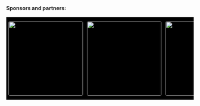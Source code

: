 
<html>

<style type="text/css">
.page-header {
  color: #000;
  text-align: center;
  background-color: $header-bg-color;
  background-image: url("./images/FELheader.png");
  background-repeat: no-repeat;
  background-size: cover;
  margin: 0 auto;

}
.tg  {border-collapse:collapse;border-spacing:0;}
.tg td{border-color:black;border-style:solid;border-width:1px;font-family:Arial, sans-serif;font-size:14px;
  overflow:hidden;padding:10px 5px;word-break:normal;}
.tg th{border-color:black;border-style:solid;border-width:1px;font-family:Arial, sans-serif;font-size:14px;
  font-weight:normal;overflow:hidden;padding:10px 5px;word-break:normal;}
.tg .tg-hfk9{background-color:#000000;border-color:#000000;text-align:left;vertical-align:top}
</style>
<body>
<div>
  <b>Sponsors and partners:</b>
<table class="tg">
<thead>
  <tr>
    <td class="tg-hfk9"><image src="./images/gdrxfel.png" position="center" style="border-radius: 4px; width: 200px"/></td>
    <td class="tg-hfk9"><image src="./images/ICR.png" position="center" style="border-radius: 4px; width: 200px"/></td>
    <td class="tg-hfk9"><image src="./images/AMU.png" position="center" style="border-radius: 4px; width: 200px"/></td>
    <td class="tg-hfk9"><image src="./images/CNRS.png" position="center" style="border-radius: 4px; width: 200px"/></td>
  </tr>
</thead>
</table>
</div>

</body>
</html>
